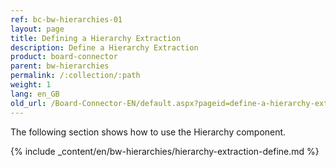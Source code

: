 ```yaml
---
ref: bc-bw-hierarchies-01
layout: page
title: Defining a Hierarchy Extraction
description: Define a Hierarchy Extraction
product: board-connector
parent: bw-hierarchies
permalink: /:collection/:path
weight: 1
lang: en_GB
old_url: /Board-Connector-EN/default.aspx?pageid=define-a-hierarchy-extraction
---
```

The following section shows how to use the Hierarchy component.

{% include _content/en/bw-hierarchies/hierarchy-extraction-define.md %}

